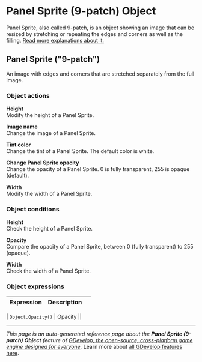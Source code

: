 # Panel Sprite (9-patch) Object

Panel Sprite, also called 9-patch, is an object showing an image that can be resized by stretching or repeating the edges and corners as well as the filling. [Read more explanations about it.](https://wiki.gdevelop.io/gdevelop5/objects/panel_sprite)



## Panel Sprite ("9-patch") 

An image with edges and corners that are stretched separately from the full image. 

### Object actions

**Height**  
Modify the height of a Panel Sprite.

**Image name**  
Change the image of a Panel Sprite.

**Tint color**  
Change the tint of a Panel Sprite. The default color is white.

**Change Panel Sprite opacity**  
Change the opacity of a Panel Sprite. 0 is fully transparent, 255 is opaque (default).

**Width**  
Modify the width of a Panel Sprite.

### Object conditions

**Height**  
Check the height of a Panel Sprite.

**Opacity**  
Compare the opacity of a Panel Sprite, between 0 (fully transparent) to 255 (opaque).

**Width**  
Check the width of a Panel Sprite.

### Object expressions

| Expression | Description |  |
|-----|-----|-----|

| `Object.Opacity()` | Opacity ||

---
*This page is an auto-generated reference page about the **Panel Sprite (9-patch) Object** feature of [GDevelop, the open-source, cross-platform game engine designed for everyone](https://gdevelop.io/).* Learn more about [all GDevelop features here](/gdevelop5/all-features).
